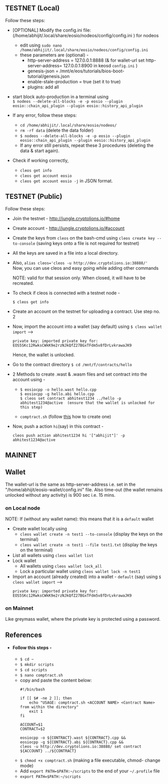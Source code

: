 ## TESTNET (Local)
Follow these steps:
* [OPTIONAL] Modify the config.ini file: (/home/abhijit/.local/share/eosio/nodeos/config/config.ini
) for nodeos
  - edit using `sudo nano /home/abhijit/.local/share/eosio/nodeos/config/config.ini`
  - these parameters are (optional) - 
    + http-server-address = 127.0.0.1:8888 (& for wallet-url set http-server-address= 127.0.0.1:8900 in keosd `config.ini` )
    + genesis-json = /mnt/e/eos/tutorials/bios-boot-tutorial/genesis.json
    + enable-stale-production = true (set it to true)
    + plugins: add all
* start block auto-production in a terminal using <br/>
  `$ nodeos --delete-all-blocks -e -p eosio --plugin eosio::chain_api_plugin --plugin eosio::history_api_plugin`
  
* If any error, follow these steps:
  - `cd /home/abhijit/.local/share/eosio/nodeos/`
  - `rm -rf data` (delete the data folder)
  - `$ nodeos --delete-all-blocks -e -p eosio --plugin eosio::chain_api_plugin --plugin eosio::history_api_plugin`
  - If any error still persists, repeat these 3 procedures (deleting the data & start again).
* Check if working correctly,
  - `cleos get info`
  - `cleos get account eosio`
  - `cleos get account eosio -j` in JSON format.
  
## TESTNET (Public)
Follow these steps: 
* Join the testnet - http://jungle.cryptolions.io/#home
* Create account - http://jungle.cryptolions.io/#account
* Create the keys from `cleos` on the bash-cmd using 
  `cleos create key --to-console` (saving keys onto a file is not required for testnet)
* All the keys are saved in a file into a local directory.
* Also, `alias cleos='cleos -u http://dev.cryptolions.io:38888/'` <br/>
  Now, you can use cleos and easy going while adding other commands 
  
  NOTE: valid for that session only. When closed, it will have to be recreated.
* To check if cleos is connected with a testnet node -
  ```
  $ cleos get info
  ```
* Create an account on the testnet for uploading a contract. Use step no. 2
* Now, import the account into a wallet (say default) using `$ cleos wallet import` -->
  ```
  private key: imported private key for: EOS5SKc12RwksCWkK9e2rzNJkQfZ27BGxTFdm5v8fDrLvkrawaJK9
  ```

  Hence, the wallet is unlocked.
* Go to the contract directory `$ cd /mnt/f/contracts/hello`
* 2 Methods to create .wast & .wasm files and set contract into the account using -
    - ```
      $ eosiocpp -o hello.wast hello.cpp
      $ eosiocpp -g hello.abi hello.cpp
      $ cleos set contract abhitest1234 ../hello -p abhitest1234@active  (ensure that the wallet is unlocked for this step)
      ```
    - `comptract.sh` (follow [this](https://github.com/abhi3700/My_Learning_EOS/blob/master/EOSIO_contract_setup.md#follow-this-steps--) how to create one)
* Now, push a action `hi`(say) in this contract - 
  ```
  cleos push action abhitest1234 hi '["abhijit"]' -p abhitest1234@active
  ```
 
  
  
## MAINNET
## Wallet
The wallet-url is the same as http-server-address i.e. set in the "/home/abhijit/eosio-wallet/config.ini" file.
Also time-out (the wallet remains unlocked without any activity) is 900 sec i.e. 15 mins.
### on Local node
NOTE: If (without any wallet name):
        this means that it is a `default` wallet
        
* Create wallet locally using 
  - `cleos wallet create -n test1 --to-console` (display the keys on the terminal)
  - `cleos wallet create -n test1 --file test1.txt` (display the keys on the terminal)
* List all wallets using `cleos wallet list`
* Lock wallet  
  - All wallets using `cleos wallet lock_all`
  - Lock a particular wallet using `cleos wallet lock -n test1`
* Import an account (already created) into a wallet - `default` (say) using `$ cleos wallet import` -->
  ```
  private key: imported private key for: EOS5SKc12RwksCWkK9e2rzNJkQfZ27BGxTFdm5v8fDrLvkrawaJK9
  ```


### on Mainnet
Like greymass wallet, where the private key is protected using a password.



## References
* #### Follow this steps - 
  - `$ cd ~`
  - `$ mkdir scripts`
  - `$ cd scripts`
  - `$ nano comptract.sh`
  - copy and paste the content below:
    ```
    #!/bin/bash

    if [[ $# -ne 2 ]]; then
        echo "USAGE: comptract.sh <ACCOUNT NAME> <Contract Name> from within the directory"
        exit 1
    fi

    ACCOUNT=$1
    CONTRACT=$2

    eosiocpp -o ${CONTRACT}.wast ${CONTRACT}.cpp && 
    eosiocpp -g ${CONTRACT}.abi ${CONTRACT}.cpp && 
    cleos -u http://dev.cryptolions.io:38888/ set contract ${ACCOUNT} ../${CONTRACT}
    ```
  - `$ chmod +x comptract.sh` (making a file executable, chmod- change mode)
  - Add `export PATH=$PATH:~/scripts` to the end of your `~/.profile` file
  - `export PATH=$PATH:~/scripts`

